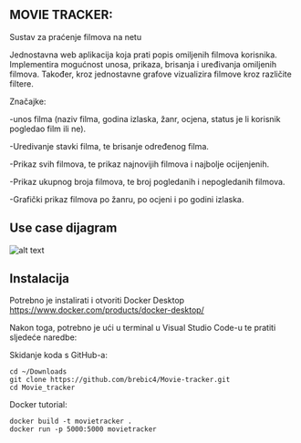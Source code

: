 ## MOVIE TRACKER:

Sustav za praćenje filmova na netu

Jednostavna web aplikacija koja prati popis omiljenih filmova korisnika. Implementira mogućnost unosa, prikaza, brisanja i uređivanja omiljenih filmova. Također, kroz jednostavne grafove vizualizira filmove kroz različite filtere.

Značajke:

-unos filma (naziv filma, godina izlaska, žanr, ocjena, status je li korisnik pogledao film ili ne).

-Uredivanje stavki filma, te brisanje određenog filma.

-Prikaz svih filmova, te prikaz najnovijih filmova i najbolje ocijenjenih.

-Prikaz ukupnog broja filmova, te broj pogledanih i nepogledanih filmova.

-Grafički prikaz filmova po žanru, po ocjeni i po godini izlaska.

## Use case dijagram

![alt text](https://github.com/brebic4/Movie-tracker/blob/main/Use%20Case%20-%20Sustav%20za%20pra%C4%87enje%20filmova%20na%20netu.png)

## Instalacija

Potrebno je instalirati i otvoriti Docker Desktop https://www.docker.com/products/docker-desktop/

Nakon toga, potrebno je ući u terminal u Visual Studio Code-u te pratiti sljedeće naredbe:

Skidanje koda s GitHub-a:

    cd ~/Downloads
    git clone https://github.com/brebic4/Movie-tracker.git
    cd Movie_tracker

Docker tutorial:

    docker build -t movietracker .
    docker run -p 5000:5000 movietracker
